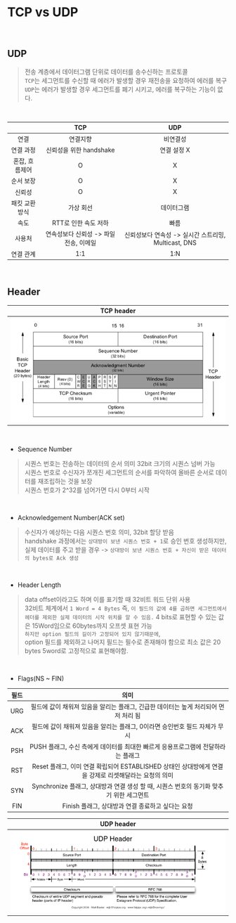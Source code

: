 # TCP vs UDP

</br>

## UDP

> 전송 계층에서 데이터그램 단위로 데이터를 송수신하는 프로토콜  
> `TCP`는 세그먼트를 수신할 때 에러가 발생할 경우 재전송을 요청하여 에러를 복구  
> `UDP`는 에러가 발생할 경우 세그먼트를 폐기 시키고, 에러를 복구하는 기능이 없다.

</br>

|                |                  TCP                   |                         UDP                          |
| :------------: | :------------------------------------: | :--------------------------------------------------: |
|      연결      |                연결지향                |                       비연결성                       |
|   연결 과정    |        신뢰성을 위한 handshake         |                     연결 설정 X                      |
| 혼잡, 흐름제어 |                   O                    |                          X                           |
|   순서 보장    |                   O                    |                          X                           |
|     신뢰성     |                   O                    |                          X                           |
| 패킷 교환 방식 |               가상 회선                |                      데이터그램                      |
|      속도      |          RTT로 인한 속도 저하          |                         빠름                         |
|     사용처     | 연속성보다 신뢰성 -> 파일 전송, 이메일 | 신뢰성보다 연속성 -> 실시간 스트리밍, Multicast, DNS |
|   연결 관계    |                  1:1                   |                         1:N                          |

</br>

## Header

|                 TCP header                 |
| :----------------------------------------: |
| ![tcp header img](./../res/tcp_header.png) |

</br>

- Sequence Number

> 시퀀스 번호는 전송하는 데이터의 순서 의미 32bit 크기의 시퀀스 넘버 가능  
> 시퀀스 번호로 수신자가 쪼개진 세그먼트의 순서를 파악하여 올바른 순서로 데이터를 재조립하는 것을 보장  
> 시퀀스 번호가 2^32를 넘어가면 다시 0부터 시작

</br>

- Acknowledgement Number(ACK set)

> 수신자가 예상하는 다음 시퀀스 번호 의미, 32bit 할당 받음  
> handshake 과정에서는 `상대방이 보낸 시퀀스 번호 + 1`로 승인 번호 생성하지만,  
> 실제 데이터를 주고 받을 경우 -> `상대방이 보낸 시퀀스 번호 + 자신이 받은 데이터의 bytes로 Ack 생성`

</br>

- Header Length

> data offset이라고도 하며 이를 표기할 때 32비트 워드 단위 사용  
> 32비트 체계에서 `1 Word = 4 Bytes`
> 즉, `이 필드의 값에 4를 곱하면 세그먼트에서 헤더를 제외한 실제 데이터의 시작 위치를 알 수 있음.`
> 4 bits로 표현할 수 있는 값은 15Word임으로 60bytes까지 오프셋 표현 가능  
> `하지만 option 필드의 길이가 고정되어 있지 않기때문에`,  
> option 필드를 제외하고 나머지 필드는 필수로 존재해야 함으로 최소 값은 20 bytes 5word로 고정적으로 표현해야함.

</br>

- Flags(NS ~ FIN)

| 필드 |                                                 의미                                                  |
| :--: | :---------------------------------------------------------------------------------------------------: |
| URG  |          필드에 값이 채워져 있음을 알리는 플래그, 긴급한 데이터는 높게 처리되어 먼저 처리 됨          |
| ACK  |              필드에 값이 채워져 있음을 알리는 플래그, 0이라면 승인번호 필드 자체가 무시               |
| PSH  |           PUSH 플래그, 수신 측에게 데이터를 최대한 빠르게 응용프로그램에 전달하라는 플래그            |
| RST  | Reset 플래그, 이미 연결 확립되어 ESTABLISHED 상태인 상대방에게 연결을 강제로 리셋해달라는 요청의 의미 |
| SYN  |        Synchronize 플래그, 상대방과 연결 생성 할 때, 시퀀스 번호의 동기화 맞추기 위한 세그먼트        |
| FIN  |                           Finish 플래그, 상대방과 연결 종료하고 싶다는 요청                           |

|                 UDP header                 |
| :----------------------------------------: |
| ![udp header img](./../res/udp_header.png) |

</br>
